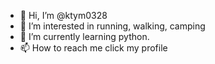 - 👋 Hi, I’m @ktym0328
- 👀 I’m interested in running, walking, camping
- 🌱 I’m currently learning python.
- 📫 How to reach me click my profile

<!---
ktym0328/ktym0328 is a ✨ special ✨ repository because its `README.md` (this file) appears on your GitHub profile.
You can click the Preview link to take a look at your changes.
--->
